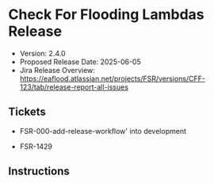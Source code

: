# Check For Flooding Lambdas Release

* Version: 2.4.0
* Proposed Release Date: 2025-06-05
* Jira Release Overview: https://eaflood.atlassian.net/projects/FSR/versions/CFF-123/tab/release-report-all-issues

## Tickets


  
  - FSR-000-add-release-workflow' into development
  
  - FSR-1429
  


## Instructions


